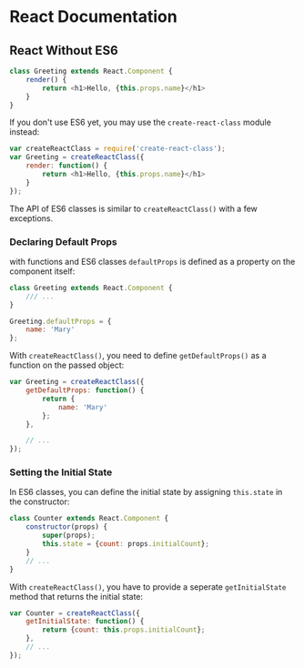 # React Documentation

## React Without ES6

```js
class Greeting extends React.Component {
    render() {
        return <h1>Hello, {this.props.name}</h1>
    }
}
```

If you don't use ES6 yet, you may use the `create-react-class` module instead:

```js
var createReactClass = require('create-react-class');
var Greeting = createReactClass({
    render: function() {
        return <h1>Hello, {this.props.name}</h1>
    }
});
```

The API of ES6 classes is similar to `createReactClass()` with a few exceptions.

### Declaring Default Props

with functions and ES6 classes `defaultProps` is defined as a property on the component itself:
```js 
class Greeting extends React.Component {
    /// ...
}

Greeting.defaultProps = {
    name: 'Mary'
};
```
With `createReactClass()`, you need to define `getDefaultProps()` as a function on the passed object:

```js
var Greeting = createReactClass({
    getDefaultProps: function() {
        return {
            name: 'Mary'
        };
    },

    // ...
});
```

### Setting the Initial State

In ES6 classes, you can define the initial state by assigning `this.state` in the constructor:

```js
class Counter extends React.Component {
    constructor(props) {
        super(props);
        this.state = {count: props.initialCount};
    }
    // ...
}
```

With `createReactClass()`, you have to provide a seperate `getInitialState` method that returns the initial state:
```js
var Counter = createReactClass({
    getInitialState: function() {
        return {count: this.props.initialCount};
    },
    // ...
});
```